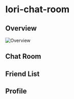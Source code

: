 # Iori-chat-room
## Overview
![Overview](https://user-images.githubusercontent.com/81150117/181183469-ddc61b79-7c90-4b8b-a62b-080e44f0ad41.gif)
## Chat Room

## Friend List

## Profile
